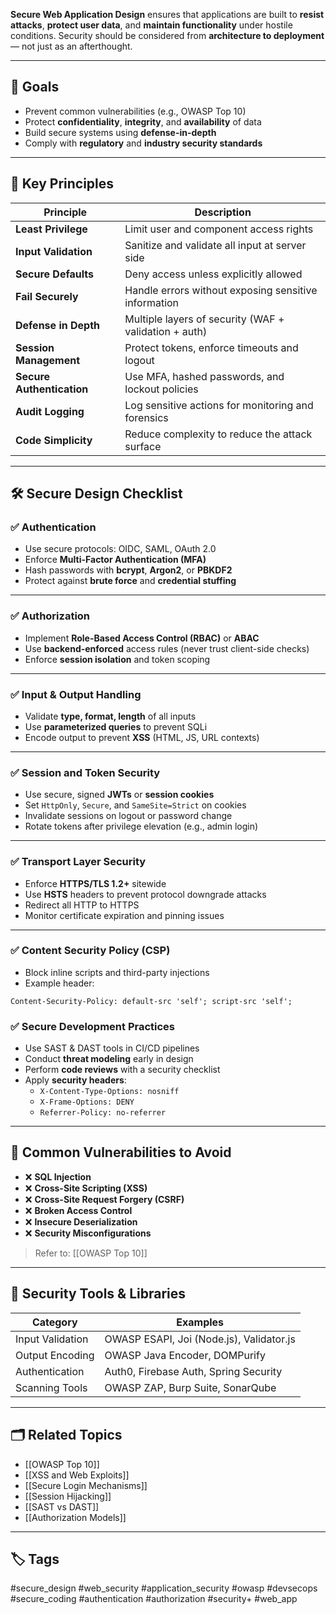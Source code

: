 **Secure Web Application Design** ensures that applications are built to **resist attacks**, **protect user data**, and **maintain functionality** under hostile conditions. Security should be considered from **architecture to deployment** — not just as an afterthought.

---

## 🎯 Goals

- Prevent common vulnerabilities (e.g., OWASP Top 10)
- Protect **confidentiality**, **integrity**, and **availability** of data
- Build secure systems using **defense-in-depth**
- Comply with **regulatory** and **industry security standards**

---

## 🧩 Key Principles

| Principle                    | Description                                                      |
|------------------------------|------------------------------------------------------------------|
| **Least Privilege**          | Limit user and component access rights                          |
| **Input Validation**         | Sanitize and validate all input at server side                  |
| **Secure Defaults**          | Deny access unless explicitly allowed                           |
| **Fail Securely**            | Handle errors without exposing sensitive information             |
| **Defense in Depth**         | Multiple layers of security (WAF + validation + auth)           |
| **Session Management**       | Protect tokens, enforce timeouts and logout                     |
| **Secure Authentication**    | Use MFA, hashed passwords, and lockout policies                 |
| **Audit Logging**            | Log sensitive actions for monitoring and forensics              |
| **Code Simplicity**          | Reduce complexity to reduce the attack surface                  |

---

## 🛠 Secure Design Checklist

### ✅ Authentication

- Use secure protocols: OIDC, SAML, OAuth 2.0
- Enforce **Multi-Factor Authentication (MFA)**
- Hash passwords with **bcrypt**, **Argon2**, or **PBKDF2**
- Protect against **brute force** and **credential stuffing**

---

### ✅ Authorization

- Implement **Role-Based Access Control (RBAC)** or **ABAC**
- Use **backend-enforced** access rules (never trust client-side checks)
- Enforce **session isolation** and token scoping

---

### ✅ Input & Output Handling

- Validate **type, format, length** of all inputs
- Use **parameterized queries** to prevent SQLi
- Encode output to prevent **XSS** (HTML, JS, URL contexts)

---

### ✅ Session and Token Security

- Use secure, signed **JWTs** or **session cookies**
- Set `HttpOnly`, `Secure`, and `SameSite=Strict` on cookies
- Invalidate sessions on logout or password change
- Rotate tokens after privilege elevation (e.g., admin login)

---

### ✅ Transport Layer Security

- Enforce **HTTPS/TLS 1.2+** sitewide
- Use **HSTS** headers to prevent protocol downgrade attacks
- Redirect all HTTP to HTTPS
- Monitor certificate expiration and pinning issues

---

### ✅ Content Security Policy (CSP)

- Block inline scripts and third-party injections
- Example header:
```http
Content-Security-Policy: default-src 'self'; script-src 'self';
```

### ✅ Secure Development Practices

- Use SAST & DAST tools in CI/CD pipelines
- Conduct **threat modeling** early in design
- Perform **code reviews** with a security checklist
- Apply **security headers**:
    - `X-Content-Type-Options: nosniff`
    - `X-Frame-Options: DENY`
    - `Referrer-Policy: no-referrer`

---

## 🧠 Common Vulnerabilities to Avoid

- ❌ **SQL Injection**
- ❌ **Cross-Site Scripting (XSS)**
- ❌ **Cross-Site Request Forgery (CSRF)**
- ❌ **Broken Access Control**
- ❌ **Insecure Deserialization**
- ❌ **Security Misconfigurations**

> Refer to: [[OWASP Top 10]]

---

## 🔐 Security Tools & Libraries

|Category|Examples|
|---|---|
|Input Validation|OWASP ESAPI, Joi (Node.js), Validator.js|
|Output Encoding|OWASP Java Encoder, DOMPurify|
|Authentication|Auth0, Firebase Auth, Spring Security|
|Scanning Tools|OWASP ZAP, Burp Suite, SonarQube|

---

## 🗂 Related Topics

- [[OWASP Top 10]]
- [[XSS and Web Exploits]]
- [[Secure Login Mechanisms]]
- [[Session Hijacking]]
- [[SAST vs DAST]]
- [[Authorization Models]]

---

## 🏷 Tags

#secure_design #web_security #application_security #owasp #devsecops #secure_coding #authentication #authorization #security+ #web_app